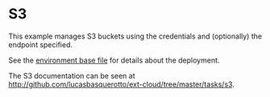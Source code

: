 # S3

This example manages S3 buckets using the credentials and (optionally) the endpoint specified.

See the [environment base file](../../../cloud/s3.yml) for details about the deployment.

The S3 documentation can be seen at http://github.com/lucasbasquerotto/ext-cloud/tree/master/tasks/s3.
